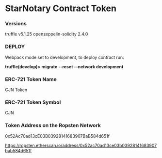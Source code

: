 # StarNotary Contract Token

### Versions
truffle v5.1.25
openzeppelin-solidity 2.4.0

### DEPLOY
Webpack mode set to development, to deploy contract run:

**truffle(develop)> migrate --reset --network development**
  

### ERC-721 Token Name
CJN Token

### ERC-721 Token Symbol
CJN

### Token Address on the Ropsten Network
0x52Ac70ad13cE03B03928141683907BaB584d651f

https://ropsten.etherscan.io/address/0x52ac70ad13ce03b03928141683907bab584d651f